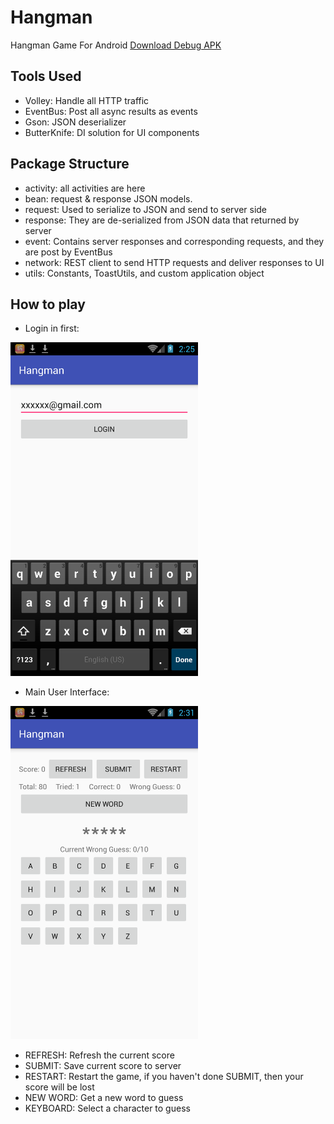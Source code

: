 # Hangman
Hangman Game For Android 
[Download Debug APK](https://github.com/jason1114/Hangman/blob/master/app-debug.apk)
## Tools Used

+ Volley: Handle all HTTP traffic
+ EventBus: Post all async results as events
+ Gson: JSON deserializer
+ ButterKnife: DI solution for UI components

## Package Structure

+ activity: all activities are here
+ bean: request & response JSON models. 
 + request: Used to serialize to JSON and send to server side
 + response: They are de-serialized from JSON data that returned by server
+ event: Contains server responses and corresponding requests, and they are post by EventBus
+ network: REST client to send HTTP requests and deliver responses to UI
+ utils: Constants, ToastUtils, and custom application object

## How to play

+ Login in first:

<img src="https://github.com/jason1114/Hangman/blob/master/imgs/device-2015-10-29-192959.png" width="300px">

+ Main User Interface:

<img src="https://github.com/jason1114/Hangman/blob/master/imgs/device-2015-10-29-193602.png" width="300px">

 + REFRESH: Refresh the current score
 + SUBMIT: Save current score to server
 + RESTART: Restart the game, if you haven't done SUBMIT, then your score will be lost
 + NEW WORD: Get a new word to guess
 + KEYBOARD: Select a character to guess

